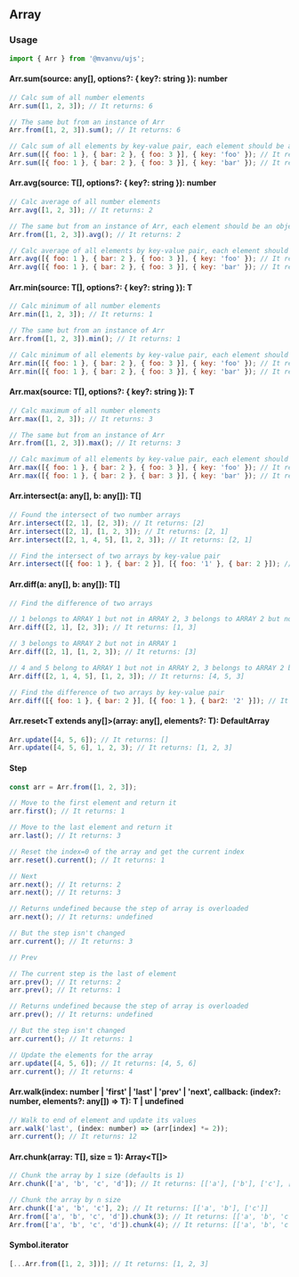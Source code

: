 ## Array

### Usage

```javascript
import { Arr } from '@mvanvu/ujs';
```

#### Arr.sum(source: any[], options?: { key?: string }): number

```javascript
// Calc sum of all number elements
Arr.sum([1, 2, 3]); // It returns: 6

// The same but from an instance of Arr
Arr.from([1, 2, 3]).sum(); // It returns: 6

// Calc sum of all elements by key-value pair, each element should be an object key-value pair
Arr.sum([{ foo: 1 }, { bar: 2 }, { foo: 3 }], { key: 'foo' }); // It returns: 4
Arr.sum([{ foo: 1 }, { bar: 2 }, { foo: 3 }], { key: 'bar' }); // It returns: 2
```

#### Arr.avg(source: T[], options?: { key?: string }): number

```javascript
// Calc average of all number elements
Arr.avg([1, 2, 3]); // It returns: 2

// The same but from an instance of Arr, each element should be an object key-value pair
Arr.from([1, 2, 3]).avg(); // It returns: 2

// Calc average of all elements by key-value pair, each element should be an object key-value pair
Arr.avg([{ foo: 1 }, { bar: 2 }, { foo: 3 }], { key: 'foo' }); // It returns: 4 / 3
Arr.avg([{ foo: 1 }, { bar: 2 }, { foo: 3 }], { key: 'bar' }); // It returns: 2 / 3
```

#### Arr.min<T>(source: T[], options?: { key?: string }): T

```javascript
// Calc minimum of all number elements
Arr.min([1, 2, 3]); // It returns: 1

// The same but from an instance of Arr
Arr.from([1, 2, 3]).min(); // It returns: 1

// Calc minimum of all elements by key-value pair, each element should be an object key-value pair
Arr.min([{ foo: 1 }, { bar: 2 }, { foo: 3 }], { key: 'foo' }); // It returns: { foo: 1 }
Arr.min([{ foo: 1 }, { bar: 2 }, { foo: 3 }], { key: 'bar' }); // It returns: { bar: 2 }
```

#### Arr.max<T>(source: T[], options?: { key?: string }): T

```javascript
// Calc maximum of all number elements
Arr.max([1, 2, 3]); // It returns: 3

// The same but from an instance of Arr
Arr.from([1, 2, 3]).max(); // It returns: 3

// Calc maximum of all elements by key-value pair, each element should be an object key-value pair
Arr.max([{ foo: 1 }, { bar: 2 }, { foo: 3 }], { key: 'foo' }); // It returns: { foo: 3 }
Arr.max([{ foo: 1 }, { bar: 2 }, { bar: 3 }], { key: 'bar' }); // It returns: { bar: 3 }
```

#### Arr.intersect<T>(a: any[], b: any[]): T[]

```javascript
// Found the intersect of two number arrays
Arr.intersect([2, 1], [2, 3]); // It returns: [2]
Arr.intersect([2, 1], [1, 2, 3]); // It returns: [2, 1]
Arr.intersect([2, 1, 4, 5], [1, 2, 3]); // It returns: [2, 1]

// Find the intersect of two arrays by key-value pair
Arr.intersect([{ foo: 1 }, { bar: 2 }], [{ foo: '1' }, { bar: 2 }]); // It returns: [{ bar: 2 }]
```

#### Arr.diff<T>(a: any[], b: any[]): T[]

```javascript
// Find the difference of two arrays

// 1 belongs to ARRAY 1 but not in ARRAY 2, 3 belongs to ARRAY 2 but not in ARRAY 1
Arr.diff([2, 1], [2, 3]); // It returns: [1, 3]

// 3 belongs to ARRAY 2 but not in ARRAY 1
Arr.diff([2, 1], [1, 2, 3]); // It returns: [3]

// 4 and 5 belong to ARRAY 1 but not in ARRAY 2, 3 belongs to ARRAY 2 but not in ARRAY 1
Arr.diff([2, 1, 4, 5], [1, 2, 3]); // It returns: [4, 5, 3]

// Find the difference of two arrays by key-value pair
Arr.diff([{ foo: 1 }, { bar: 2 }], [{ foo: 1 }, { bar2: '2' }]); // It returns: [{ bar: 2 }, { bar2: '2' }]
```

#### Arr.reset<T extends any[]>(array: any[], elements?: T): DefaultArray<T>

```javascript
Arr.update([4, 5, 6]); // It returns: []
Arr.update([4, 5, 6], 1, 2, 3); // It returns: [1, 2, 3]
```

#### Step

```javascript
const arr = Arr.from([1, 2, 3]);

// Move to the first element and return it
arr.first(); // It returns: 1

// Move to the last element and return it
arr.last(); // It returns: 3

// Reset the index=0 of the array and get the current index
arr.reset().current(); // It returns: 1

// Next
arr.next(); // It returns: 2
arr.next(); // It returns: 3

// Returns undefined because the step of array is overloaded
arr.next(); // It returns: undefined

// But the step isn't changed
arr.current(); // It returns: 3

// Prev

// The current step is the last of element
arr.prev(); // It returns: 2
arr.prev(); // It returns: 1

// Returns undefined because the step of array is overloaded
arr.prev(); // It returns: undefined

// But the step isn't changed
arr.current(); // It returns: 1

// Update the elements for the array
arr.update([4, 5, 6]); // It returns: [4, 5, 6]
arr.current(); // It returns: 4
```

#### Arr.walk<T>(index: number | 'first' | 'last' | 'prev' | 'next', callback: (index?: number, elements?: any[]) => T): T | undefined

```javascript
// Walk to end of element and update its values
arr.walk('last', (index: number) => (arr[index] *= 2));
arr.current(); // It returns: 12

```

#### Arr.chunk<T>(array: T[], size = 1): Array<T[]>

```javascript
// Chunk the array by 1 size (defaults is 1)
Arr.chunk(['a', 'b', 'c', 'd']); // It returns: [['a'], ['b'], ['c'], ['d']]

// Chunk the array by n size
Arr.chunk(['a', 'b', 'c'], 2); // It returns: [['a', 'b'], ['c']]
Arr.from(['a', 'b', 'c', 'd']).chunk(3); // It returns: [['a', 'b', 'c'], ['d']]
Arr.from(['a', 'b', 'c', 'd']).chunk(4); // It returns: [['a', 'b', 'c', 'd']]
```

#### Symbol.iterator

```javascript
[...Arr.from([1, 2, 3])]; // It returns: [1, 2, 3]
```
